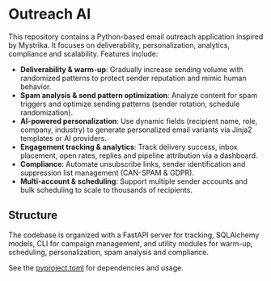 # Outreach AI

This repository contains a Python-based email outreach application inspired by Mystrika. It focuses on deliverability, personalization, analytics, compliance and scalability. Features include:

- **Deliverability & warm-up**: Gradually increase sending volume with randomized patterns to protect sender reputation and mimic human behavior.
- **Spam analysis & send pattern optimization**: Analyze content for spam triggers and optimize sending patterns (sender rotation, schedule randomization).
- **AI-powered personalization**: Use dynamic fields (recipient name, role, company, industry) to generate personalized email variants via Jinja2 templates or AI providers.
- **Engagement tracking & analytics**: Track delivery success, inbox placement, open rates, replies and pipeline attribution via a dashboard.
- **Compliance**: Automate unsubscribe links, sender identification and suppression list management (CAN-SPAM & GDPR).
- **Multi-account & scheduling**: Support multiple sender accounts and bulk scheduling to scale to thousands of recipients.

## Structure

The codebase is organized with a FastAPI server for tracking, SQLAlchemy models, CLI for campaign management, and utility modules for warm-up, scheduling, personalization, spam analysis and compliance.

See the [pyproject.toml](pyproject.toml) for dependencies and usage.
